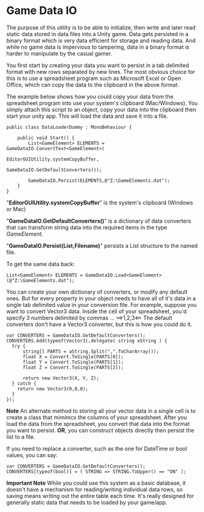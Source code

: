 # Game Data IO

The purpose of this utility is to be able to initialize, then write and later read static data stored in data files
into a Unity game.  Data gets persisted in a binary format which is very data efficient for storage and reading data. And while no game data is impervious to tampering, data in a binary format is harder to manipulate by the casual gamer.

You first start by creating your data you want to persist in a tab delimited format with new rows separated by new lines.  The most obvious choice for this is to use a spreadsheet program such as Microsoft Excel or Open Office, which can copy the data to the clipboard in the above format.

The example below shows how you could copy your data from the spreadsheet program into use your system's clipboard (Mac/Windows).  You simply attach this script to an object, copy your data into the clipboard then start your unity app.  This will load the data and save it into a file.

    public class DataLoaderDummy : MonoBehaviour {

        public void Start() {
            List<GameElement> ELEMENTS = GameDataIO.ConvertText<GameElement>(
                                              EditorGUIUtility.systemCopyBuffer, 
                                              GameDataIO.GetDefaultConverters());   
                                              
            GameDataIO.Persist(ELEMENTS,@"Z:\GameElements.dat");
        }
    }

"**EditorGUIUtility.systemCopyBuffer**" is the system's clipboard (Windows or Mac)

"**GameDataIO.GetDefaultConverters()**" is a dictionary of data converters that can transform string data into the required items in the type *GameElement*.  

"**GameDataIO.Persist(List,Filename)**" persists a List<T> structure to the named file.

To get the same data back:

    List<GameElement> ELEMENTS = GameDataIO.Load<GameElement>(@"Z:\GameElements.dat");
    
You can create your own dictionary of converters, or modify any default ones.  But for every property in your object needs to have all of it's data in a single tab delimited value in your conversion file.  For example, suppose you want to convert Vector3 data.  Inside the cell of your spreadsheet, you'd specify 3 numbers delimited by commas ... ==>1,2,3<== The default converters don't have a Vector3 converter, but this is how you could do it.

    var CONVERTERS = GameDataIO.GetDefaultConverters();
    CONVERTERS.Add(typeof(Vector3),delegate( string aString ) {
      try {
          string[] PARTS = aString.Split(",".ToCharArray());
          float X = Convert.ToSingle(PARTS[0]);
          float Y = Convert.ToSingle(PARTS[1]);
          float Z = Convert.ToSingle(PARTS[2]);

          return new Vector3(X, Y, Z);
      } catch {
        return new Vector3(0,0,0);
      }
    });

**Note** An alternate method to storing all your vector data in a single cell is to create a class that mimimcs the columns of your spreadsheet.  After you load the data from the spreadsheet, you convert that data into the format you want to persist.  **OR**, you can construct objects directly then persist the list to a file.

If you need to replace a converter, such as the one for DateTime or bool values, you can say:

    var CONVERTERS = GameDataIO.GetDefaultConverters();
    CONVERTERS[typeof(bool)] = ( STRING => STRING.ToUpper() == "ON" );
    
**Important Note** While you could use this system as a basic database, it doesn't have a mechanism for reading/writing individual data rows, so saving means writing out the entire table each time.  It's really designed for generally static data that needs to be loaded by your game/app.

